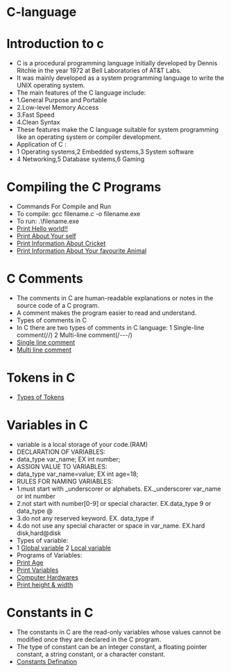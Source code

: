 # C-language
# Introduction to c
- C is a procedural programming language initially developed by Dennis Ritchie in the year 1972 at Bell Laboratories of AT&T Labs.
- It was mainly developed as a system programming language to write the UNIX operating system.
- The main features of the C language include:
- 1.General Purpose and Portable
- 2.Low-level Memory Access
- 3.Fast Speed
- 4.Clean Syntax
- These features make the C language suitable for system programming like an operating system or compiler development.
- Application of C :
- 1 Operating systems,2 Embedded systems,3 System software
- 4 Networking,5 Database systems,6 Gaming
# Compiling the C Programs
- Commands For Compile and Run
- To compile: gcc filename.c -o filename.exe
- To run: .\filename.exe
- [Print Hello world!!](https://github.com/mochi-vidhi/C-language/commit/254e40aab9526d74eee3250914df8b6a6dc51edf#diff-e1ec3552c0d87baf772ebc8d0349003e9d3ac74514a7d5fd87dfdf55ea713190)
- [Print About Your self](https://github.com/mochi-vidhi/C-language/commit/254e40aab9526d74eee3250914df8b6a6dc51edf#diff-0f130f9f3649acfcf1d1008e1eb8a2857747377e6d0098ed676ffed84dd0f87f)
- [Print Information About Cricket](https://github.com/mochi-vidhi/C-language/commit/254e40aab9526d74eee3250914df8b6a6dc51edf#diff-99c3db292a862a65d535c9a92dc5efd6fc6d0f86d2cfc79553378ec54a6a935e)
- [Print Information About Your favourite Animal](https://github.com/mochi-vidhi/C-language/commit/254e40aab9526d74eee3250914df8b6a6dc51edf)
# C Comments
- The comments in C are human-readable explanations or notes in the source code of a C program.
- A comment makes the program easier to read and understand.
- Types of comments in C
- In C there are two types of comments in C language:
  1 Single-line comment(//)  2 Multi-line comment(/*---*/)
- [Single line comment](https://github.com/mochi-vidhi/C-language/commit/80674fd42e304fe6f7b240c0c19e80be83233955)
- [Multi line comment](https://github.com/mochi-vidhi/C-language/commit/80674fd42e304fe6f7b240c0c19e80be83233955#diff-af8c69563645eb506d0e9edcbf61e30a4ad27b9462ec5e438efb5d0be28e8aa0)
# Tokens in C
- [Types of Tokens](https://www.geeksforgeeks.org/tokens-in-c/?ref=lbp)
# Variables in C
- variable is a local storage of your code.(RAM)
- DECLARATION OF VARIABLES:
- data_type var_name; EX  int number; 
- ASSIGN VALUE TO VARIABLES:
- data_type var_name=value; EX int age=18;
- RULES FOR NAMING VARIABLES:
- 1.must start with _underscorer or alphabets. EX._underscorer var_name or int number
- 2.not start with number[0-9] or special character. EX.data_type 9 or data_type @
- 3.do not any reserved keyword. EX. data_type if 
- 4.do not use any special character or space in var_name. EX.hard disk,hard@disk
- Types of variable:
- 1 [Global variable]() 2 [Local variable]() 
- Programs of Variables:
- [Print Age](https://github.com/mochi-vidhi/C-language/commit/8236e59ef01779a99b3c4e7c78ba5a8592c51db4)
- [Print Variables](https://github.com/mochi-vidhi/C-language/commit/8236e59ef01779a99b3c4e7c78ba5a8592c51db4)
- [Computer Hardwares](https://github.com/mochi-vidhi/C-language/commit/8236e59ef01779a99b3c4e7c78ba5a8592c51db4#diff-3584211d466541c6ffa57bd33d723702d1ae21eb2510ea4a36adbe64e984ce6d)
- [Print height & width](https://github.com/mochi-vidhi/C-language/commit/8236e59ef01779a99b3c4e7c78ba5a8592c51db4)
# Constants in C
- The constants in C are the read-only variables whose values cannot be modified once they are declared in the C program.
- The type of constant can be an integer constant, a floating pointer constant, a string constant, or a character constant.
- [Constants Defination](https://github.com/mochi-vidhi/C-language/commit/2346ca53bde18dcc60e1c33b0d1353d27d0702c8#diff-d2269d599d21c4bdd528c497b8947bb0504a1da00f016f7f98436f818c36add3)
